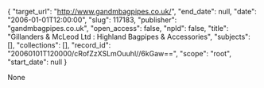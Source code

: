 {
  "target_url": "http://www.gandmbagpipes.co.uk/", 
  "end_date": null, 
  "date": "2006-01-01T12:00:00", 
  "slug": 117183, 
  "publisher": "gandmbagpipes.co.uk", 
  "open_access": false, 
  "npld": false, 
  "title": "Gillanders & McLeod Ltd : Highland Bagpipes & Accessories", 
  "subjects": [], 
  "collections": [], 
  "record_id": "20060101T120000/cRofZzXSLmOuuhl//6kGaw==", 
  "scope": "root", 
  "start_date": null
}

None